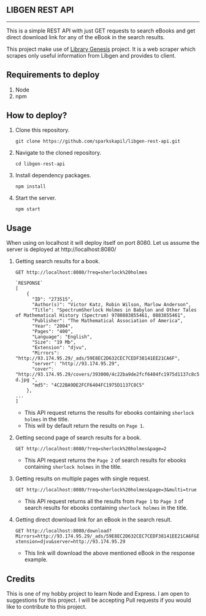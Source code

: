 **LIBGEN REST API**
---

---
This is a simple REST API with just GET requests to search eBooks and get direct download link for any of the eBook in the search results.

This project make use of [Library Genesis](https://en.wikipedia.org/wiki/Library_Genesis) project. It is a web scraper which scrapes only useful information from Libgen and provides to client.

Requirements to deploy
---
1. Node
2. npm 

How to deploy?
---
1. Clone this repository.
  
    `git clone https://github.com/sparkskapil/libgen-rest-api.git`
2. Navigate to the cloned repository.

    `cd libgen-rest-api`

3. Install dependency packages.

    `npm install`

4. Start the server.

    `npm start` 

Usage
---
When using on localhost it will deploy itself on port 8080. Let us assume the server is deployed at http://localhost:8080/

1. Getting search results for a book.
  
    `GET http://localhost:8080/?req=sherlock%20holmes`
    
    ```
    `RESPONSE`
    [
        {
          "ID": "273515",
          "Author(s)": "Victor Katz, Robin Wilson, Marlow Anderson",
          "Title": "SpectrumSherlock Holmes in Babylon and Other Tales of Mathematical History (Spectrum) 9780883855461, 0883855461",
          "Publisher": "The Mathematical Association of America",
          "Year": "2004",
          "Pages": "400",
          "Language": "English",
          "Size": "19 Mb",
          "Extension": "djvu",
          "Mirrors": "http://93.174.95.29/_ads/59E8EC2D632CEC7CEDF38141EE21CA6F",
          "server": "http://93.174.95.29",
          "cover": "http://93.174.95.29/covers/393000/4c22ba9de2fcf6404fc1975d1137c8c5-d.jpg ",
          "md5": "4C22BA9DE2FCF6404FC1975D1137C8C5"
        },
    ...
    ]
    ``` 

    * This API request returns the results for ebooks containing `sherlock holmes` in the title.
    * This will by default return the results on `Page 1`.


  2. Getting second page of search results for a book. 

      `GET http://localhost:8080/?req=sherlock%20holmes&page=2`

      * This API request returns the `Page 2` of search results for ebooks containing `sherlock holmes` in the title.
  
  3. Getting results on multiple pages with single request.

      `GET http://localhost:8080/?req=sherlock%20holmes&page=3&multi=true`

      * This API request returns all the results from `Page 1` to `Page 3` of search results for ebooks containing `sherlock holmes` in the title.

  4. Getting direct download link for an eBook in the search result.

      `GET http://localhost:8080/download?Mirrors=http://93.174.95.29/_ads/59E8EC2D632CEC7CEDF38141EE21CA6F&Extension=djvu&server=http://93.174.95.29`

      * This link will download the above mentioned eBook in the response example.

Credits
---
This is one of my hobby project to learn Node and Express. I am open to suggestions for this project. I will be accepting Pull requests if you would like to contribute to this project.

  


